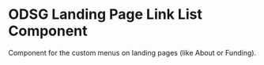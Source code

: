 ODSG Landing Page Link List Component
=====================================

Component for the custom menus on landing pages (like About or Funding).
